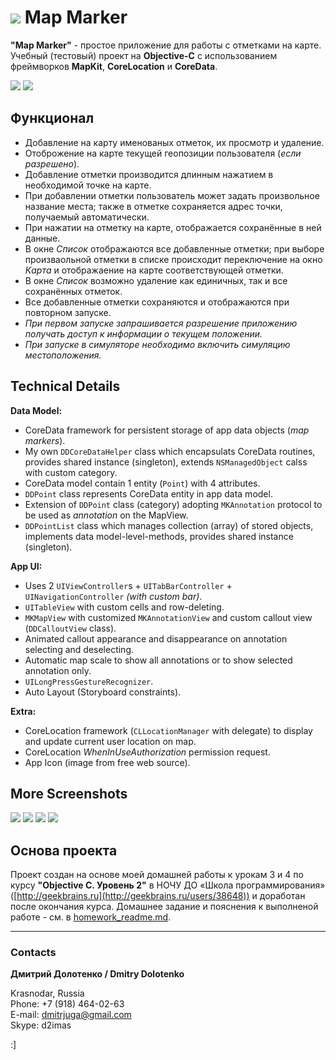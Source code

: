 # ![](https://github.com/DmitrJuga/MapMarker/blob/master/MapMarker/Images.xcassets/AppIcon.appiconset/mapmarker-29@2x.png)  Map Marker

**"Map Marker"** - простое приложение для работы с отметками на карте. Учебный (тестовый) проект на **Objective-C** c использованием фреймворков **MapKit**, **CoreLocation** и **CoreData**.

![](https://github.com/DmitrJuga/MapMarker/blob/master/screenshots/screenshot1.png)
![](https://github.com/DmitrJuga/MapMarker/blob/master/screenshots/screenshot2.png)


## Функционал

- Добавление на карту именованых отметок, их просмотр и удаление.
- Отоброжение на карте текущей геопозиции пользователя (*если разрешено*).
- Добавление отметки производится длинным нажатием в необходимой точке на карте.
- При добавлении отметки пользователь может задать произвольное название места; также в отметке сохраняется адрес точки, получаемый автоматически.
- При нажатии на отметку на карте, отображается сохранённые в ней данные.
- В окне *Список* отображаются все добавленные отметки; при выборе произваольной отметки в списке происходит переключение на окно *Карта* и отображаение на карте соответствующей отметки.
- В окне *Список* возможно удаление как единичных, так и все сохранённых отметок.
- Все добавленные отметки сохраняются и отображаются при повторном запуске.
- *При первом запуске запрашивается разрешение приложению получать доступ к информации о текущем положении.*
- *При запуске в симуляторе необходимо включить симуляцию местоположения.*

## Technical Details

**Data Model:**
- CoreData framework for persistent storage of app data objects (*map markers*).
- My own `DDCoreDataHelper` class which encapsulats CoreData routines, provides shared instance (singleton), extends `NSManagedObject` calss with custom category.
- CoreData model contain 1 entity (`Point`) with 4 attributes.
- `DDPoint` class represents CoreData entity in app data model.
- Extension of `DDPoint` class (category) adopting `MKAnnotation` protocol to be used as *annotation* on the MapView.
- `DDPointList` class which manages collection (array) of stored objects, implements data model-level-methods, provides shared instance (singleton).

**App UI:**
- Uses 2 `UIViewController`s + `UITabBarController` + `UINavigationController` *(with custom bar)*.
- `UITableView` with custom cells and row-deleting.
- `MKMapView` with customized `MKAnnotationView` and custom callout view (`DDCalloutView` class).
- Animated callout appearance and disappearance on annotation selecting and deselecting.
- Automatic map scale to show all annotations or to show selected annotation only.
- `UILongPressGestureRecognizer`.
- Auto Layout (Storyboard constraints).

**Extra:**
- CoreLocation framework (`CLLocationManager` with delegate) to display and update current user location on map.
- CoreLocation *WhenInUseAuthorization* permission request.
- App Icon (image from free web source).


## More Screenshots

![](https://github.com/DmitrJuga/MapMarker/blob/master/screenshots/screenshot3.png)
![](https://github.com/DmitrJuga/MapMarker/blob/master/screenshots/screenshot4.png)
![](https://github.com/DmitrJuga/MapMarker/blob/master/screenshots/screenshot5.png)
![](https://github.com/DmitrJuga/MapMarker/blob/master/screenshots/screenshot6.png)

## Основа проекта

Проект создан на основе моей домашней работы к урокам 3 и 4 по курсу **"Objective C. Уровень 2"** в НОЧУ ДО «Школа программирования» ([http://geekbrains.ru](http://geekbrains.ru/users/38648)) и доработан после окончания курса. Домашнее задание и пояснения к выполненой работе - см. в [homework_readme.md](https://github.com/DmitrJuga/MapMarker/blob/master/homework_readme.md).

---

### Contacts

**Дмитрий Долотенко / Dmitry Dolotenko**

Krasnodar, Russia   
Phone: +7 (918) 464-02-63   
E-mail: <dmitrjuga@gmail.com>   
Skype: d2imas

:]

